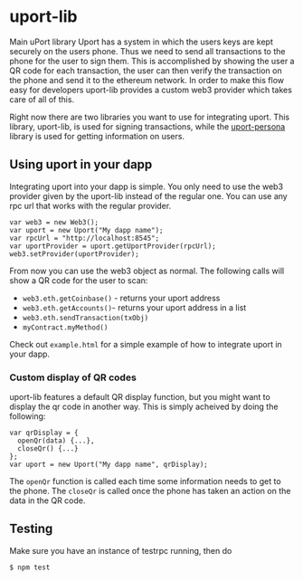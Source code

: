# uport-lib
Main uPort library
Uport has a system in which the users keys are kept securely on the users phone. Thus we need to send all transactions to the phone for the user to sign them. This is accomplished by showing the user a QR code for each transaction, the user can then verify the transaction on the phone and send it to the ethereum network. In order to make this flow easy for developers uport-lib provides a custom web3 provider which takes care of all of this.

Right now there are two libraries you want to use for integrating uport. This library, uport-lib, is used for signing transactions, while the [uport-persona](https://github.com/ConsenSys/uport-persona) library is used for getting information on users.

## Using uport in your dapp
Integrating uport into your dapp is simple. You only need to use the web3 provider given by the uport-lib instead of the regular one. You can use any rpc url that works with the regular provider.
```
var web3 = new Web3();
var uport = new Uport("My dapp name");
var rpcUrl = "http://localhost:8545";
var uportProvider = uport.getUportProvider(rpcUrl);
web3.setProvider(uportProvider);
```
From now you can use the web3 object as normal. The following calls will show a QR code for the user to scan:
* `web3.eth.getCoinbase()` - returns your uport address
* `web3.eth.getAccounts()`- returns your uport address in a list
* `web3.eth.sendTransaction(txObj)`
* `myContract.myMethod()`

Check out `example.html` for a simple example of how to integrate uport in your dapp.

### Custom display of QR codes
uport-lib features a default QR display function, but you might want to display the qr code in another way. This is simply acheived by doing the following:
```
var qrDisplay = {
  openQr(data) {...},
  closeQr() {...}
};
var uport = new Uport("My dapp name", qrDisplay);
```
The `openQr` function is called each time some information needs to get to the phone. The `closeQr` is called once the phone has taken an action on the data in the QR code.

## Testing
Make sure you have an instance of testrpc running, then do
```
$ npm test
```
